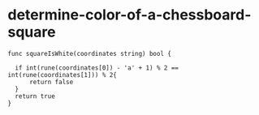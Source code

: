 
  # determine-color-of-a-chessboard-square

  ```golang
  func squareIsWhite(coordinates string) bool {

    if int(rune(coordinates[0]) - 'a' + 1) % 2 == int(rune(coordinates[1])) % 2{
        return false
    }
    return true
}
  ```
  